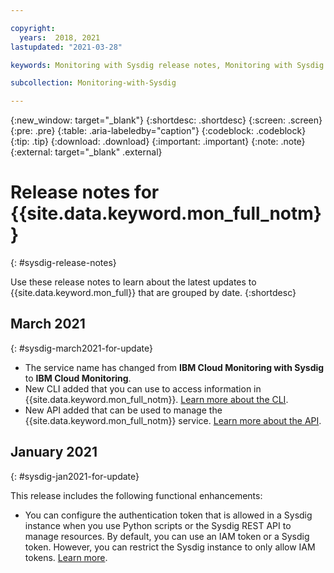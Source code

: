 ```yaml
---

copyright:
  years:  2018, 2021
lastupdated: "2021-03-28"

keywords: Monitoring with Sysdig release notes, Monitoring with Sysdig updates

subcollection: Monitoring-with-Sysdig

---
```


{:new_window: target="_blank"}
{:shortdesc: .shortdesc}
{:screen: .screen}
{:pre: .pre}
{:table: .aria-labeledby="caption"}
{:codeblock: .codeblock}
{:tip: .tip}
{:download: .download}
{:important: .important}
{:note: .note}
{:external: target="_blank" .external}

# Release notes for {{site.data.keyword.mon_full_notm}}
{: #sysdig-release-notes}

Use these release notes to learn about the latest updates to {{site.data.keyword.mon_full}} that are grouped by date.
{:shortdesc}


## March 2021
{: #sysdig-march2021-for-update}

- The service name has changed from **IBM Cloud Monitoring with Sysdig** to **IBM Cloud Monitoring**.
- New CLI added that you can use to access information in {{site.data.keyword.mon_full_notm}}. [Learn more about the CLI](/docs/Monitoring-with-Sysdig?topic=sysdig-monitor-cli-plugin-sysdig-monitor-cli).
- New API added that can be used to manage the {{site.data.keyword.mon_full_notm}} service. [Learn more about the API](https://cloud.ibm.com/apidocs/sysdig-monitor).

## January 2021
{: #sysdig-jan2021-for-update}

This release includes the following functional enhancements:

* You can configure the authentication token that is allowed in a Sysdig instance when you use Python scripts or the Sysdig REST API to manage resources. By default, you can use an IAM token or a Sysdig token. However, you can restrict the Sysdig instance to only allow IAM tokens. [Learn more](/docs/Monitoring-with-Sysdig?topic=Monitoring-with-Sysdig-iam_instance_auth). 



